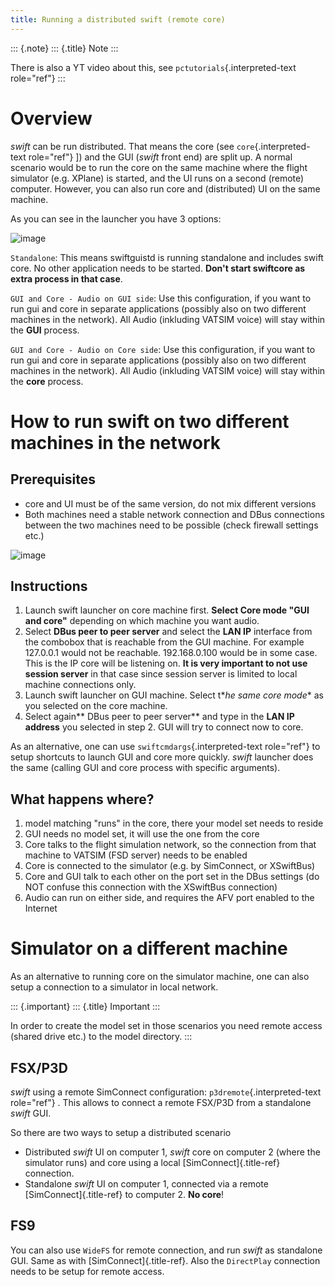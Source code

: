 ```yaml
---
title: Running a distributed swift (remote core)
---
```


::: {.note}
::: {.title}
Note
:::

There is also a YT video about this, see `pctutorials`{.interpreted-text
role="ref"}
:::

Overview
========

*swift* can be run distributed. That means the core (see
`core`{.interpreted-text role="ref"} \]) and the GUI (*swift* front end)
are split up. A normal scenario would be to run the core on the same
machine where the flight simulator (e.g. XPlane) is started, and the UI
runs on a second (remote) computer. However, you can also run core and
(distributed) UI on the same machine.

As you can see in the launcher you have 3 options:

![image](http://img.swift-project.org/Launcher_core_modes.png)

`Standalone`: This means swiftguistd is running standalone and includes
swift core. No other application needs to be started. **Don\'t start
swiftcore as extra process in that case**.

`GUI and Core - Audio on GUI side`: Use this configuration, if you want
to run gui and core in separate applications (possibly also on two
different machines in the network). All Audio (inkluding VATSIM voice)
will stay within the **GUI** process.

`GUI and Core - Audio on Core side`: Use this configuration, if you want
to run gui and core in separate applications (possibly also on two
different machines in the network). All Audio (inkluding VATSIM voice)
will stay within the **core** process.

How to run swift on two different machines in the network
=========================================================

Prerequisites
-------------

-   core and UI must be of the same version, do not mix different
    versions
-   Both machines need a stable network connection and DBus connections
    between the two machines need to be possible (check firewall
    settings etc.)

![image](http://img.swift-project.org/Allow_access.png)

Instructions
------------

1.  Launch swift launcher on core machine first. **Select Core mode
    \"GUI and core\"** depending on which machine you want audio.
2.  Select **DBus peer to peer server** and select the **LAN IP**
    interface from the combobox that is reachable from the GUI machine.
    For example 127.0.0.1 would not be reachable. 192.168.0.100 would be
    in some case. This is the IP core will be listening on. **It is very
    important to not use session server** in that case since session
    server is limited to local machine connections only.
3.  Launch swift launcher on GUI machine. Select t\**he same core
    mode*\* as you selected on the core machine.
4.  Select again\*\* DBus peer to peer server\*\* and type in the **LAN
    IP address** you selected in step 2. GUI will try to connect now to
    core.

As an alternative, one can use `swiftcmdargs`{.interpreted-text
role="ref"} to setup shortcuts to launch GUI and core more quickly.
*swift* launcher does the same (calling GUI and core process with
specific arguments).

What happens where?
-------------------

1.  model matching \"runs\" in the core, there your model set needs to
    reside
2.  GUI needs no model set, it will use the one from the core
3.  Core talks to the flight simulation network, so the connection from
    that machine to VATSIM (FSD server) needs to be enabled
4.  Core is connected to the simulator (e.g. by SimConnect, or
    XSwiftBus)
5.  Core and GUI talk to each other on the port set in the DBus settings
    (do NOT confuse this connection with the XSwiftBus connection)
6.  Audio can run on either side, and requires the AFV port enabled to
    the Internet

Simulator on a different machine
================================

As an alternative to running core on the simulator machine, one can also
setup a connection to a simulator in local network.

::: {.important}
::: {.title}
Important
:::

In order to create the model set in those scenarios you need remote
access (shared drive etc.) to the model directory.
:::

FSX/P3D
-------

*swift* using a remote SimConnect configuration:
`p3dremote`{.interpreted-text role="ref"} . This allows to connect a
remote FSX/P3D from a standalone *swift* GUI.

So there are two ways to setup a distributed scenario

-   Distributed *swift* UI on computer 1, *swift* core on computer 2
    (where the simulator runs) and core using a local
    [SimConnect]{.title-ref} connection.
-   Standalone *swift* UI on computer 1, connected via a remote
    [SimConnect]{.title-ref} to computer 2. **No core**!

FS9
---

You can also use `WideFS` for remote connection, and run *swift* as
standalone GUI. Same as with [SimConnect]{.title-ref}. Also the
`DirectPlay` connection needs to be setup for remote access.
